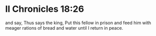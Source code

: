 # II Chronicles 18:26

and say, Thus says the king, Put this fellow in prison and feed him with meager rations of bread and water until I return in peace.
